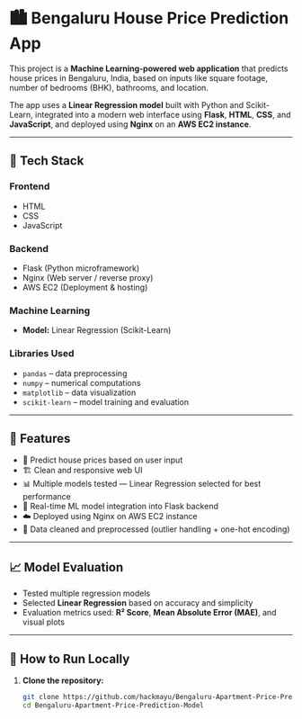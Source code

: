 # 🏙️ Bengaluru House Price Prediction App

This project is a **Machine Learning-powered web application** that predicts house prices in Bengaluru, India, based on inputs like square footage, number of bedrooms (BHK), bathrooms, and location.

The app uses a **Linear Regression model** built with Python and Scikit-Learn, integrated into a modern web interface using **Flask**, **HTML**, **CSS**, and **JavaScript**, and deployed using **Nginx** on an **AWS EC2 instance**.

---

## 🚀 Tech Stack

### Frontend
- HTML
- CSS
- JavaScript

### Backend
- Flask (Python microframework)
- Nginx (Web server / reverse proxy)
- AWS EC2 (Deployment & hosting)

### Machine Learning
- **Model:** Linear Regression (Scikit-Learn)

### Libraries Used
- `pandas` – data preprocessing
- `numpy` – numerical computations
- `matplotlib` – data visualization
- `scikit-learn` – model training and evaluation

---

## 🎯 Features

- 📌 Predict house prices based on user input
- 🏗️ Clean and responsive web UI
- 📊 Multiple models tested — Linear Regression selected for best performance
- 🔄 Real-time ML model integration into Flask backend
- ☁️ Deployed using Nginx on AWS EC2 instance
- 🧹 Data cleaned and preprocessed (outlier handling + one-hot encoding)

---

## 📈 Model Evaluation

- Tested multiple regression models
- Selected **Linear Regression** based on accuracy and simplicity
- Evaluation metrics used: **R² Score**, **Mean Absolute Error (MAE)**, and visual plots

---

## 📁 How to Run Locally

1. **Clone the repository:**

   ```bash
   git clone https://github.com/hackmayu/Bengaluru-Apartment-Price-Prediction-Model.git
   cd Bengaluru-Apartment-Price-Prediction-Model
